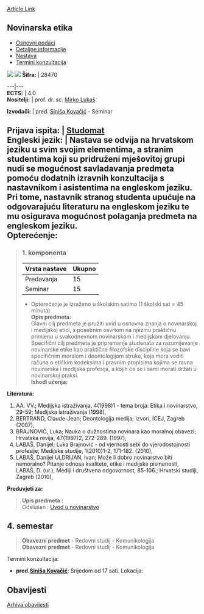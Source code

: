[Article Link](https://www.fhs.hr/predmet/noveti)

## Novinarska etika
  * [Osnovni podaci](https://www.fhs.hr/predmet/noveti#v1id-904844_255459_1_0 "Osnovni podaci")
  * [Detaljne informacije](https://www.fhs.hr/predmet/noveti#v1id-904844_255459_1_1 "Detaljne informacije")
  * [Nastava](https://www.fhs.hr/predmet/noveti#v1id-904844_255459_1_2 "Nastava")
  * [Termini konzultacija](https://www.fhs.hr/predmet/noveti#v1id-904844_255459_1_3 "Termini konzultacija")


[![](https://www.fhs.hr/img/flags/gif/hr.gif)](https://www.fhs.hr/predmet/noveti) [![](https://www.fhs.hr/img/flags/gif/gb.gif)](https://www.fhs.hr/en/course/eij)
**Šifra:** |  28470  
  
---|---  
**ECTS:** |  4.0   
**Nositelji:** |  prof. dr. sc. [Mirko Lukaš](https://www.fhs.hr/djelatnik/mirko.lukas)   
  
**Izvođači:** |  pred. [Siniša Kovačić](https://www.fhs.hr/djelatnik/sinisa.kovacic) - Seminar  
  
**Prijava ispita:** |  [Studomat](http://www.isvu.hr/studomat)  
**Engleski jezik:** |  Nastava se odvija na hrvatskom jeziku u svim svojim elementima, a stranim studentima koji su pridruženi mješovitoj grupi nudi se mogućnost savladavanja predmeta pomoću dodatnih izravnih konzultacija s nastavnikom i asistentima na engleskom jeziku. Pri tome, nastavnik stranog studenta upućuje na odgovarajuću literaturu na engleskom jeziku te mu osigurava mogućnost polaganja predmeta na engleskom jeziku.   
**Opterećenje:**  
---  
> ### 1. komponenta
> | Vrsta nastave | Ukupno  
> ---|---  
> Predavanja | 15  
> Seminar | 15  
> * Opterećenje je izraženo u školskim satima (1 školski sat = 45 minuta)   
**Opis predmeta:**  
> Glavni cilj predmeta je pružiti uvid u osnovna znanja o novinarskoj i medijskoj etici, s posebnim osvrtom na njezinu praktičnu primjenu u svakodnevnom novinarskom i medijskom djelovanju. Specifični cilj predmeta je pripremanje studenata za razumijevanje novinarske etike kao praktične filozofske discipline koja se bavi specifičnim moralom i deontologijom struke, koja mora voditi računa o etičkim kodeksima i pravnim propisima kojima se ravna novinarska i medijska profesija, a kojih će se i sami morati držati u novinarskoj praksi.  
**Ishodi učenja:**  

  
**Literatura:**  
  1. AA. VV.; Medijska istraživanja, 4(1998)1 - tema broja: Etika i novinarstvo, 29-59; Medijska istraživanja (1998), 
  2. BERTRAND, Claude-Jean; Deontologija medija; Izvori, ICEJ, Zagreb (2007), 
  3. BRAJNOVIĆ, Luka; Nauka o dužnostima novinara kao moralnoj obavezi; Hrvatska revija, 47(1997)2, 272-289. (1997), 
  4. LABAŠ, Danijel; Luka Brajnović - od vjernosti sebi do vjerodostojnosti profesije; Medijske studije, 1(2010)1-2, 171-182. (2010), 
  5. LABAŠ, Danijel ULDRIJAN, Ivan; Može li dobro novinarstvo biti nemoralno? Pitanje odnosa kvalitete, etike i medijske pismenosti, LABAŠ, D. (ur.), Mediji i društvena odgovornost, 85-106.; Hrvatski studiji, Zagreb (2010), 

  
**Preduvjeti za:**  
> **Upis predmeta :**  
>  Odslušan : [Uvod u novinarstvo](https://www.fhs.hr/predmet/uun)  
>   
**4. semestar**  
---  
> **Obavezni predmet** - Redovni studij - Komunikologija  
>  **Obavezni predmet** - Redovni studij - Komunikologija  
>   
Termini konzultacija: 
  * **pred.[Siniša Kovačić](https://www.fhs.hr/djelatnik/sinisa.kovacic)**: 
Srijedom od 17 sati. 
Lokacija: 


## Obavijesti
[Arhiva obavijesti](https://www.fhs.hr/predmet/noveti?@=20pay#news_80059 "Arhiva obavijesti")
